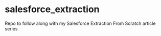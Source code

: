 # salesforce_extraction
Repo to follow along with my Salesforce Extraction From Scratch article series
